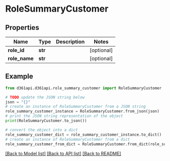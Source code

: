 # RoleSummaryCustomer


## Properties

Name | Type | Description | Notes
------------ | ------------- | ------------- | -------------
**role_id** | **str** |  | [optional] 
**role_name** | **str** |  | [optional] 

## Example

```python
from d361api.d361api.role_summary_customer import RoleSummaryCustomer

# TODO update the JSON string below
json = "{}"
# create an instance of RoleSummaryCustomer from a JSON string
role_summary_customer_instance = RoleSummaryCustomer.from_json(json)
# print the JSON string representation of the object
print(RoleSummaryCustomer.to_json())

# convert the object into a dict
role_summary_customer_dict = role_summary_customer_instance.to_dict()
# create an instance of RoleSummaryCustomer from a dict
role_summary_customer_from_dict = RoleSummaryCustomer.from_dict(role_summary_customer_dict)
```
[[Back to Model list]](../README.md#documentation-for-models) [[Back to API list]](../README.md#documentation-for-api-endpoints) [[Back to README]](../README.md)


